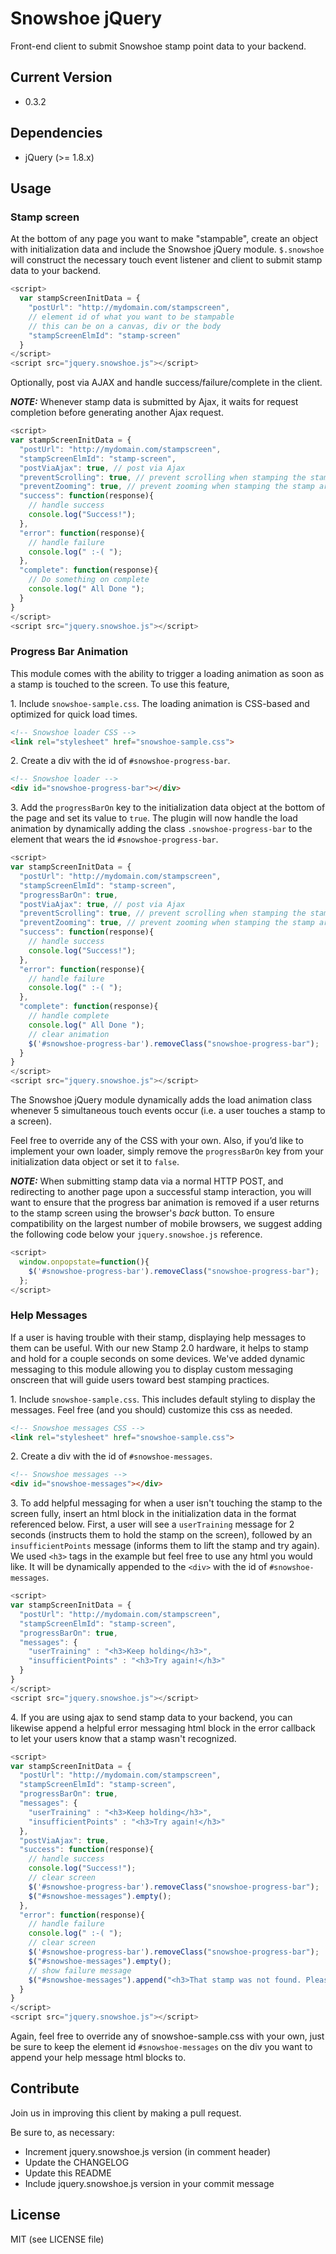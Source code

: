 Snowshoe jQuery
============
Front-end client to submit Snowshoe stamp point data to your backend.

## Current Version
- 0.3.2

## Dependencies
- jQuery (>= 1.8.x)

## Usage
### Stamp screen
At the bottom of any page you want to make "stampable", create an object with initialization data and include the Snowshoe jQuery module. ``$.snowshoe`` will construct the necessary touch event listener and client to submit stamp data to your backend.

```javascript
<script>
  var stampScreenInitData = {
    "postUrl": "http://mydomain.com/stampscreen",
    // element id of what you want to be stampable
    // this can be on a canvas, div or the body
    "stampScreenElmId": "stamp-screen"
  }
</script>
<script src="jquery.snowshoe.js"></script>
```

Optionally, post via AJAX and handle success/failure/complete in the client.

**_NOTE:_** Whenever stamp data is submitted by Ajax, it waits for request completion before generating another Ajax request.

```javascript
<script>
var stampScreenInitData = {
  "postUrl": "http://mydomain.com/stampscreen",
  "stampScreenElmId": "stamp-screen",
  "postViaAjax": true, // post via Ajax
  "preventScrolling": true, // prevent scrolling when stamping the stamp area
  "preventZooming": true, // prevent zooming when stamping the stamp area
  "success": function(response){
    // handle success
    console.log("Success!");
  },
  "error": function(response){
    // handle failure
    console.log(" :-( ");
  },
  "complete": function(response){
    // Do something on complete
    console.log(" All Done ");
  }
}
</script>
<script src="jquery.snowshoe.js"></script>
```

### Progress Bar Animation
This module comes with the ability to trigger a loading animation as soon as a stamp is touched to the screen.  To use this feature,

1\. Include `snowshoe-sample.css`.  The loading animation is CSS-based and optimized for quick load times.

```html
<!-- Snowshoe loader CSS -->
<link rel="stylesheet" href="snowshoe-sample.css">

```

2\. Create a div with the id of `#snowshoe-progress-bar`.

```html
<!-- Snowshoe loader -->
<div id="snowshoe-progress-bar"></div>
```

3\. Add the `progressBarOn` key to the initialization data object at the bottom of the page and set its value to `true`.  The plugin will now handle the load animation by dynamically adding the class `.snowshoe-progress-bar` to the element that wears the id `#snowshoe-progress-bar`.

```javascript
<script>
var stampScreenInitData = {
  "postUrl": "http://mydomain.com/stampscreen",
  "stampScreenElmId": "stamp-screen",
  "progressBarOn": true,
  "postViaAjax": true, // post via Ajax
  "preventScrolling": true, // prevent scrolling when stamping the stamp area
  "preventZooming": true, // prevent zooming when stamping the stamp area
  "success": function(response){
    // handle success
    console.log("Success!");
  },
  "error": function(response){
    // handle failure
    console.log(" :-( ");
  },
  "complete": function(response){
    // handle complete
    console.log(" All Done ");
	// clear animation
    $('#snowshoe-progress-bar').removeClass("snowshoe-progress-bar");
  }
}
</script>
<script src="jquery.snowshoe.js"></script>
```

The Snowshoe jQuery module dynamically adds the load animation class whenever 5 simultaneous touch events occur (i.e. a user touches a stamp to a screen).

Feel free to override any of the CSS with your own. Also, if you’d like to implement your own loader, simply remove the `progressBarOn` key from your initialization data object or set it to `false`.

**_NOTE:_** When submitting stamp data via a normal HTTP POST, and redirecting to another page upon a successful stamp interaction, you will want to ensure that the progress bar animation is removed if a user returns to the stamp screen using the browser's _back_ button. To ensure compatibility on the largest number of mobile browsers, we suggest adding the following code below your `jquery.snowshoe.js` reference.

```javascript
<script>
  window.onpopstate=function(){
    $('#snowshoe-progress-bar').removeClass("snowshoe-progress-bar");
  };
</script>
```   

### Help Messages
If a user is having trouble with their stamp, displaying help messages to them can be useful. With our new Stamp 2.0 hardware, it helps to stamp and hold for a couple seconds on some devices. We've added dynamic messaging to this module allowing you to display custom messaging onscreen that will guide users toward best stamping practices.

1\. Include `snowshoe-sample.css`.  This includes default styling to display the messages. Feel free (and you should) customize this css as needed.

```html
<!-- Snowshoe messages CSS -->
<link rel="stylesheet" href="snowshoe-sample.css">

```

2\. Create a div with the id of `#snowshoe-messages`.

```html
<!-- Snowshoe messages -->
<div id="snowshoe-messages"></div>
```

3\. To add helpful messaging for when a user isn't touching the stamp to the screen fully, insert an html block in the initialization data in the format referenced below. First, a user will see a `userTraining` message for 2 seconds (instructs them to hold the stamp on the screen), followed by an `insufficientPoints` message (informs them to lift the stamp and try again). We used `<h3>` tags in the example but feel free to use any html you would like. It will be dynamically appended to the `<div>` with the id of `#snowshoe-messages`.

```javascript
<script>
var stampScreenInitData = {
  "postUrl": "http://mydomain.com/stampscreen",
  "stampScreenElmId": "stamp-screen",
  "progressBarOn": true,
  "messages": {
    "userTraining" : "<h3>Keep holding</h3>",
    "insufficientPoints" : "<h3>Try again!</h3>"
  }
}
</script>
<script src="jquery.snowshoe.js"></script>
```

4\. If you are using ajax to send stamp data to your backend, you can likewise append a helpful error messaging html block in the error callback to let your users know that a stamp wasn't recognized.

```javascript
<script>
var stampScreenInitData = {
  "postUrl": "http://mydomain.com/stampscreen",
  "stampScreenElmId": "stamp-screen",
  "progressBarOn": true,
  "messages": {
    "userTraining" : "<h3>Keep holding</h3>",
    "insufficientPoints" : "<h3>Try again!</h3>"
  },
  "postViaAjax": true,
  "success": function(response){
    // handle success
    console.log("Success!");
    // clear screen
    $('#snowshoe-progress-bar').removeClass("snowshoe-progress-bar");
    $("#snowshoe-messages").empty();
  },
  "error": function(response){
    // handle failure
    console.log(" :-( ");
    // clear screen
    $('#snowshoe-progress-bar').removeClass("snowshoe-progress-bar");
    $("#snowshoe-messages").empty();
    // show failure message
    $("#snowshoe-messages").append("<h3>That stamp was not found. Please try again!</h3>");
  }
}
</script>
<script src="jquery.snowshoe.js"></script>
```

Again, feel free to override any of snowshoe-sample.css with your own, just be sure to keep the element id `#snowshoe-messages` on the div you want to append your help message html blocks to.

## Contribute
Join us in improving this client by making a pull request.

Be sure to, as necessary:
- Increment jquery.snowshoe.js version (in comment header)
- Update the CHANGELOG
- Update this README
- Include jquery.snowshoe.js version in your commit message

## License
MIT (see LICENSE file)
